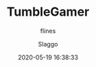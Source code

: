 ---
title: TumbleGamer
icon: /uploads/authors/tumble1999yellow.gif
description: Both Co-owner and Former Co-Owner of BCMC (long story) and the creator of the Texture Pack Manager and Shader Mod
date: 2020-05-19 16:38:33
author:
  - flines
  - Slaggo
---